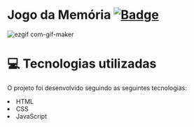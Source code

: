 # Jogo da Memória [![ Badge](https://img.shields.io/badge/-Test_the_project_by_clicking_here-gray?style=flat-square&logo=&logoColor=white&link=https://https://https://https://BeatrizFernandess.github.io/Jogo-da-Memoria/)](https://beadevbr.github.io/Jogo-da-Memoria/)

![ezgif com-gif-maker](https://user-images.githubusercontent.com/80279567/173683722-6a581cd5-c2a2-4479-81c7-ecb2793f2f95.gif)


# 💻 Tecnologias utilizadas
O projeto foi desenvolvido seguindo as seguintes tecnologias:

<li>HTML
<li>CSS
<li>JavaScript
